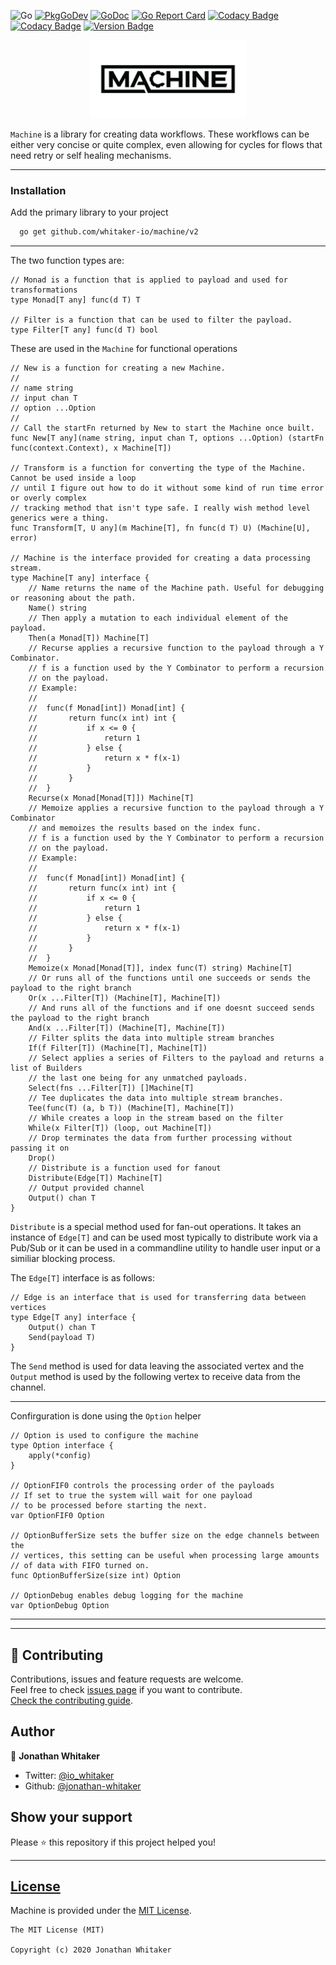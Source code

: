 ![Go](https://github.com/whitaker-io/machine/workflows/Go/badge.svg?branch=master)
[![PkgGoDev](https://pkg.go.dev/badge/github.com/whitaker-io/machine)](https://pkg.go.dev/github.com/whitaker-io/machine)
[![GoDoc](https://godoc.org/github.com/whitaker-io/machine?status.svg)](https://godoc.org/github.com/whitaker-io/machine)
[![Go Report Card](https://goreportcard.com/badge/github.com/whitaker-io/machine)](https://goreportcard.com/report/github.com/whitaker-io/machine)
[![Codacy Badge](https://app.codacy.com/project/badge/Grade/aa8efa7beb3f4e66a5dc0247e25557b5)](https://www.codacy.com?utm_source=github.com&amp;utm_medium=referral&amp;utm_content=whitaker-io/machine&amp;utm_campaign=Badge_Grade)
[![Codacy Badge](https://app.codacy.com/project/badge/Coverage/aa8efa7beb3f4e66a5dc0247e25557b5)](https://www.codacy.com?utm_source=github.com&utm_medium=referral&utm_content=whitaker-io/machine&utm_campaign=Badge_Coverage)
[![Version Badge](https://img.shields.io/github/v/tag/whitaker-io/machine)](https://img.shields.io/github/v/tag/whitaker-io/machine)

<p align="center">
    <img alt="Machine" height="125" src="https://raw.githubusercontent.com/whitaker-io/machine/master/docs/static/Black-No-BG.png">
</p>

`Machine` is a library for creating data workflows. These workflows can be either very concise or quite complex, even allowing for cycles for flows that need retry or self healing mechanisms.



------

### **Installation**

Add the primary library to your project
```bash
  go get github.com/whitaker-io/machine/v2
```

------

The two function types are:

```golang
// Monad is a function that is applied to payload and used for transformations
type Monad[T any] func(d T) T

// Filter is a function that can be used to filter the payload.
type Filter[T any] func(d T) bool

```

These are used in the `Machine` for functional operations

```golang
// New is a function for creating a new Machine.
//
// name string
// input chan T
// option ...Option
//
// Call the startFn returned by New to start the Machine once built.
func New[T any](name string, input chan T, options ...Option) (startFn func(context.Context), x Machine[T])

// Transform is a function for converting the type of the Machine. Cannot be used inside a loop
// until I figure out how to do it without some kind of run time error or overly complex
// tracking method that isn't type safe. I really wish method level generics were a thing.
func Transform[T, U any](m Machine[T], fn func(d T) U) (Machine[U], error)

// Machine is the interface provided for creating a data processing stream.
type Machine[T any] interface {
	// Name returns the name of the Machine path. Useful for debugging or reasoning about the path.
	Name() string
	// Then apply a mutation to each individual element of the payload.
	Then(a Monad[T]) Machine[T]
	// Recurse applies a recursive function to the payload through a Y Combinator.
	// f is a function used by the Y Combinator to perform a recursion
	// on the payload.
	// Example:
	//
	//	func(f Monad[int]) Monad[int] {
	//		 return func(x int) int {
	//			 if x <= 0 {
	//				 return 1
	//			 } else {
	//				 return x * f(x-1)
	//			 }
	//		 }
	//	}
	Recurse(x Monad[Monad[T]]) Machine[T]
	// Memoize applies a recursive function to the payload through a Y Combinator
	// and memoizes the results based on the index func.
	// f is a function used by the Y Combinator to perform a recursion
	// on the payload.
	// Example:
	//
	//	func(f Monad[int]) Monad[int] {
	//		 return func(x int) int {
	//			 if x <= 0 {
	//				 return 1
	//			 } else {
	//				 return x * f(x-1)
	//			 }
	//		 }
	//	}
	Memoize(x Monad[Monad[T]], index func(T) string) Machine[T]
	// Or runs all of the functions until one succeeds or sends the payload to the right branch
	Or(x ...Filter[T]) (Machine[T], Machine[T])
	// And runs all of the functions and if one doesnt succeed sends the payload to the right branch
	And(x ...Filter[T]) (Machine[T], Machine[T])
	// Filter splits the data into multiple stream branches
	If(f Filter[T]) (Machine[T], Machine[T])
	// Select applies a series of Filters to the payload and returns a list of Builders
	// the last one being for any unmatched payloads.
	Select(fns ...Filter[T]) []Machine[T]
	// Tee duplicates the data into multiple stream branches.
	Tee(func(T) (a, b T)) (Machine[T], Machine[T])
	// While creates a loop in the stream based on the filter
	While(x Filter[T]) (loop, out Machine[T])
	// Drop terminates the data from further processing without passing it on
	Drop()
	// Distribute is a function used for fanout
	Distribute(Edge[T]) Machine[T]
	// Output provided channel
	Output() chan T
}
```

`Distribute` is a special method used for fan-out operations. It takes an instance of `Edge[T]` and can be used most typically to distribute work via a Pub/Sub or it can be used in a commandline utility to handle user input or a similiar blocking process. 


The `Edge[T]` interface is as follows:

```golang
// Edge is an interface that is used for transferring data between vertices
type Edge[T any] interface {
	Output() chan T
	Send(payload T)
}
```

The `Send` method is used for data leaving the associated vertex and the `Output` method is used by the following vertex to receive data from the channel.

------

Confirguration is done using the `Option` helper

```golang
// Option is used to configure the machine
type Option interface {
	apply(*config)
}

// OptionFIF0 controls the processing order of the payloads
// If set to true the system will wait for one payload
// to be processed before starting the next.
var OptionFIF0 Option

// OptionBufferSize sets the buffer size on the edge channels between the
// vertices, this setting can be useful when processing large amounts
// of data with FIFO turned on.
func OptionBufferSize(size int) Option

// OptionDebug enables debug logging for the machine
var OptionDebug Option
```

------

***
## 🤝 Contributing

Contributions, issues and feature requests are welcome.<br />
Feel free to check [issues page](https://github.com/whitaker-io/machine/issues) if you want to contribute.<br />
[Check the contributing guide](./CONTRIBUTING.md).<br />

## Author

👤 **Jonathan Whitaker**

- Twitter: [@io_whitaker](https://twitter.com/io_whitaker)
- Github: [@jonathan-whitaker](https://github.com/jonathan-whitaker)

## Show your support

Please ⭐️ this repository if this project helped you!

***
## [License](#license)

Machine is provided under the [MIT License](https://github.com/whitaker-io/machine/blob/master/LICENSE).

```text
The MIT License (MIT)

Copyright (c) 2020 Jonathan Whitaker
```

